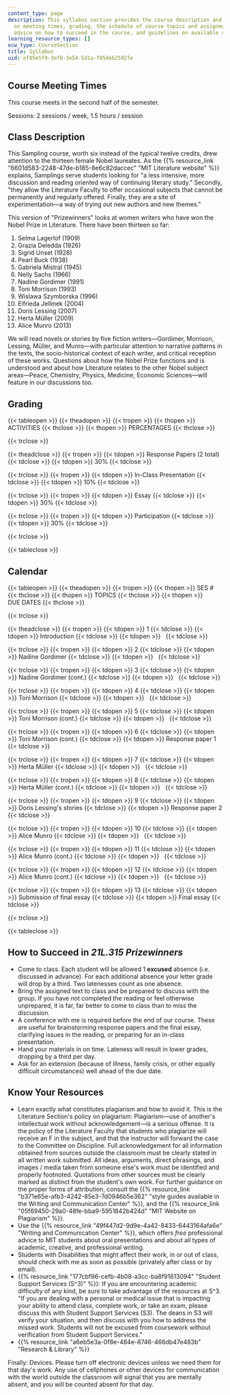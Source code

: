 ```yaml
---
content_type: page
description: This syllabus section provides the course description and information
  on meeting times, grading, the schedule of course topics and assignment due dates,
  advice on how to succeed in the course, and guidelines on available resources.
learning_resource_types: []
ocw_type: CourseSection
title: Syllabus
uid: ef85e5f9-3ef0-3e54-5d1a-f05de62592fe
---
```


Course Meeting Times
--------------------

This course meets in the second half of the semester.

Sessions: 2 sessions / week, 1.5 hours / session

Class Description
-----------------

This Sampling course, worth six instead of the typical twelve credits, drew attention to the thirteen female Nobel laureates. As the {{% resource_link "6601d583-2248-47de-b185-8e6c82daccec" "MIT Literature website" %}} explains, Samplings serve students looking for "a less intensive, more discussion and reading oriented way of continuing literary study." Secondly, "they allow the Literature Faculty to offer occasional subjects that cannot be permanently and regularly offered. Finally, they are a site of experimentation—a way of trying out new authors and new themes."

This version of "Prizewinners" looks at women writers who have won the Nobel Prize in Literature. There have been thirteen so far:

1.  Selma Lagerlof (1909)
2.  Grazia Deledda (1926)
3.  Sigrid Unset (1928)
4.  Pearl Buck (1938)
5.  Gabriela Mistral (1945)
6.  Nelly Sachs (1966)
7.  Nadine Gordimer (1991)
8.  Toni Morrison (1993)
9.  Wislawa Szymborska (1996)
10.  Elfrieda Jellinek (2004)
11.  Doris Lessing (2007)
12.  Herta Müller (2009)
13.  Alice Munro (2013)

We will read novels or stories by five fiction writers—Gordimer, Morrison, Lessing, Müller, and Munro—with particular attention to narrative patterns in the texts, the socio-historical context of each writer, and critical reception of these works. Questions about how the Nobel Prize functions and is understood and about how Literature relates to the other Nobel subject areas—Peace, Chemistry, Physics, Medicine, Economic Sciences—will feature in our discussions too.

Grading
-------

{{< tableopen >}}
{{< theadopen >}}
{{< tropen >}}
{{< thopen >}}
ACTIVITIES
{{< thclose >}}
{{< thopen >}}
PERCENTAGES
{{< thclose >}}

{{< trclose >}}

{{< theadclose >}}
{{< tropen >}}
{{< tdopen >}}
Response Papers (2 total)
{{< tdclose >}}
{{< tdopen >}}
30%
{{< tdclose >}}

{{< trclose >}}
{{< tropen >}}
{{< tdopen >}}
In-Class Presentation
{{< tdclose >}}
{{< tdopen >}}
10%
{{< tdclose >}}

{{< trclose >}}
{{< tropen >}}
{{< tdopen >}}
Essay
{{< tdclose >}}
{{< tdopen >}}
30%
{{< tdclose >}}

{{< trclose >}}
{{< tropen >}}
{{< tdopen >}}
Participation
{{< tdclose >}}
{{< tdopen >}}
30%
{{< tdclose >}}

{{< trclose >}}

{{< tableclose >}}

Calendar
--------

{{< tableopen >}}
{{< theadopen >}}
{{< tropen >}}
{{< thopen >}}
SES #
{{< thclose >}}
{{< thopen >}}
TOPICS
{{< thclose >}}
{{< thopen >}}
DUE DATES
{{< thclose >}}

{{< trclose >}}

{{< theadclose >}}
{{< tropen >}}
{{< tdopen >}}
1
{{< tdclose >}}
{{< tdopen >}}
Introduction
{{< tdclose >}}
{{< tdopen >}}
 
{{< tdclose >}}

{{< trclose >}}
{{< tropen >}}
{{< tdopen >}}
2
{{< tdclose >}}
{{< tdopen >}}
Nadine Gordimer
{{< tdclose >}}
{{< tdopen >}}
 
{{< tdclose >}}

{{< trclose >}}
{{< tropen >}}
{{< tdopen >}}
3
{{< tdclose >}}
{{< tdopen >}}
Nadine Gordimer (cont.)
{{< tdclose >}}
{{< tdopen >}}
 
{{< tdclose >}}

{{< trclose >}}
{{< tropen >}}
{{< tdopen >}}
4
{{< tdclose >}}
{{< tdopen >}}
Toni Morrison
{{< tdclose >}}
{{< tdopen >}}
 
{{< tdclose >}}

{{< trclose >}}
{{< tropen >}}
{{< tdopen >}}
5
{{< tdclose >}}
{{< tdopen >}}
Toni Morrison (cont.)
{{< tdclose >}}
{{< tdopen >}}
 
{{< tdclose >}}

{{< trclose >}}
{{< tropen >}}
{{< tdopen >}}
6
{{< tdclose >}}
{{< tdopen >}}
Toni Morrison (cont.)
{{< tdclose >}}
{{< tdopen >}}
Response paper 1
{{< tdclose >}}

{{< trclose >}}
{{< tropen >}}
{{< tdopen >}}
7
{{< tdclose >}}
{{< tdopen >}}
Herta Müller
{{< tdclose >}}
{{< tdopen >}}
 
{{< tdclose >}}

{{< trclose >}}
{{< tropen >}}
{{< tdopen >}}
8
{{< tdclose >}}
{{< tdopen >}}
Herta Müller (cont.)
{{< tdclose >}}
{{< tdopen >}}
 
{{< tdclose >}}

{{< trclose >}}
{{< tropen >}}
{{< tdopen >}}
9
{{< tdclose >}}
{{< tdopen >}}
Doris Lessing's stories
{{< tdclose >}}
{{< tdopen >}}
Response paper 2
{{< tdclose >}}

{{< trclose >}}
{{< tropen >}}
{{< tdopen >}}
10
{{< tdclose >}}
{{< tdopen >}}
Alice Munro
{{< tdclose >}}
{{< tdopen >}}
 
{{< tdclose >}}

{{< trclose >}}
{{< tropen >}}
{{< tdopen >}}
11
{{< tdclose >}}
{{< tdopen >}}
Alice Munro (cont.)
{{< tdclose >}}
{{< tdopen >}}
 
{{< tdclose >}}

{{< trclose >}}
{{< tropen >}}
{{< tdopen >}}
12
{{< tdclose >}}
{{< tdopen >}}
Alice Munro (cont.)
{{< tdclose >}}
{{< tdopen >}}
 
{{< tdclose >}}

{{< trclose >}}
{{< tropen >}}
{{< tdopen >}}
13
{{< tdclose >}}
{{< tdopen >}}
Submission of final essay
{{< tdclose >}}
{{< tdopen >}}
Final essay
{{< tdclose >}}

{{< trclose >}}

{{< tableclose >}}

How to Succeed in _21L.315 Prizewinners_
----------------------------------------

*   Come to class. Each student will be allowed 1 **excused** absence (i.e. discussed in advance). For each additional absence your letter grade will drop by a third. Two latenesses count as one absence.
*   Bring the assigned text to class and be prepared to discuss with the group. If you have not completed the reading or feel otherwise unprepared, it is far, far better to come to class than to miss the discussion.
*   A conference with me is required before the end of our course. These are useful for brainstorming response papers and the final essay, clarifying issues in the reading, or preparing for an in-class presentation.
*   Hand your materials in on time. Lateness will result in lower grades, dropping by a third per day.
*   Ask for an extension (because of illness, family crisis, or other equally difficult circumstances) well ahead of the due date.

Know Your Resources
-------------------

*   Learn exactly what constitutes plagiarism and how to avoid it. This is the Literature Section's policy on plagiarism: Plagiarism—use of another's intellectual work without acknowledgement—is a serious offense. It is the policy of the Literature Faculty that students who plagiarize will receive an F in the subject, and that the instructor will forward the case to the Committee on Discipline. Full acknowledgement for all information obtained from sources outside the classroom must be clearly stated in all written work submitted. All ideas, arguments, direct phrasings, and images / media taken from someone else's work must be identified and properly footnoted. Quotations from other sources must be clearly marked as distinct from the student's own work. For further guidance on the proper forms of attribution, consult the {{% resource_link "b371e65e-afb3-4242-85e3-7d0946b5e362" "style guides available in the Writing and Communication Center" %}}, and the {{% resource_link "05f69450-29a0-48fe-bba9-5951842b424d" "MIT Website on Plagiarism" %}}.
*   Use the {{% resource_link "49f447d2-9d9e-4a42-8433-6443164afa6e" "Writing and Communication Center" %}}, which offers _free_ professional advice to MIT students about oral presentations and about all types of academic, creative, and professional writing.
*   Students with Disabilities that might affect their work, in or out of class, should check with me as soon as possible (privately after class or by email).
*   {{% resource_link "177cbf96-cefb-4b08-a3cc-ba8f91613094" "Student Support Services (S^3)" %}}: If you are encountering academic difficulty of any kind, be sure to take advantage of the resources at S^3. "If you are dealing with a personal or medical issue that is impacting your ability to attend class, complete work, or take an exam, please discuss this with Student Support Services (S3). The deans in S3 will verify your situation, and then discuss with you how to address the missed work. Students will not be excused from coursework without verification from Student Support Services."
*   {{% resource_link "a6eb5e3a-0f8e-484e-8746-466db47e483b" "Research & Library" %}}

Finally: Devices. Please turn off electronic devices unless we need them for that day's work. Any use of cellphones or other devices for communication with the world outside the classroom will signal that you are mentally absent, and you will be counted absent for that day.